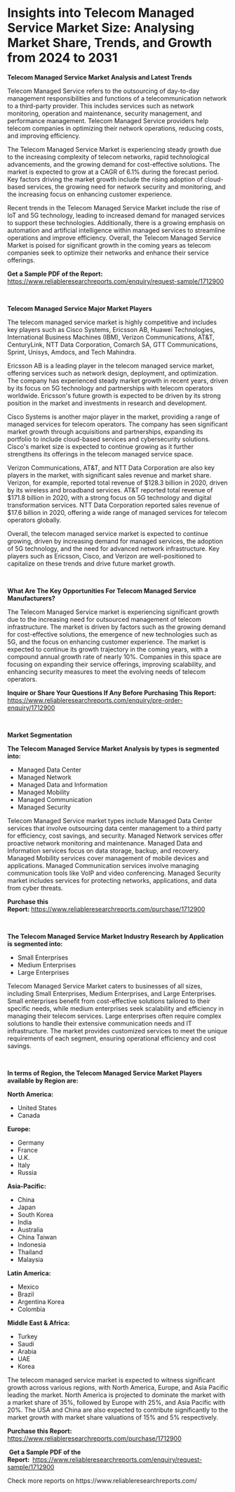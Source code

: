 <p><h1>Insights into Telecom Managed Service Market Size: Analysing Market Share, Trends, and Growth from 2024 to 2031</h1></p><p><strong>Telecom Managed Service Market Analysis and Latest Trends</strong></p>
<p><p>Telecom Managed Service refers to the outsourcing of day-to-day management responsibilities and functions of a telecommunication network to a third-party provider. This includes services such as network monitoring, operation and maintenance, security management, and performance management. Telecom Managed Service providers help telecom companies in optimizing their network operations, reducing costs, and improving efficiency.</p><p>The Telecom Managed Service Market is experiencing steady growth due to the increasing complexity of telecom networks, rapid technological advancements, and the growing demand for cost-effective solutions. The market is expected to grow at a CAGR of 6.1% during the forecast period. Key factors driving the market growth include the rising adoption of cloud-based services, the growing need for network security and monitoring, and the increasing focus on enhancing customer experience.</p><p>Recent trends in the Telecom Managed Service Market include the rise of IoT and 5G technology, leading to increased demand for managed services to support these technologies. Additionally, there is a growing emphasis on automation and artificial intelligence within managed services to streamline operations and improve efficiency. Overall, the Telecom Managed Service Market is poised for significant growth in the coming years as telecom companies seek to optimize their networks and enhance their service offerings.</p></p>
<p><strong>Get a Sample PDF of the Report:&nbsp;</strong> <a href="https://www.reliableresearchreports.com/enquiry/request-sample/1712900">https://www.reliableresearchreports.com/enquiry/request-sample/1712900</a></p>
<p>&nbsp;</p>
<p><strong>Telecom Managed Service Major Market Players</strong></p>
<p><p>The telecom managed service market is highly competitive and includes key players such as Cisco Systems, Ericsson AB, Huawei Technologies, International Business Machines (IBM), Verizon Communications, AT&T, CenturyLink, NTT Data Corporation, Comarch SA, GTT Communications, Sprint, Unisys, Amdocs, and Tech Mahindra.</p><p>Ericsson AB is a leading player in the telecom managed service market, offering services such as network design, deployment, and optimization. The company has experienced steady market growth in recent years, driven by its focus on 5G technology and partnerships with telecom operators worldwide. Ericsson's future growth is expected to be driven by its strong position in the market and investments in research and development.</p><p>Cisco Systems is another major player in the market, providing a range of managed services for telecom operators. The company has seen significant market growth through acquisitions and partnerships, expanding its portfolio to include cloud-based services and cybersecurity solutions. Cisco's market size is expected to continue growing as it further strengthens its offerings in the telecom managed service space.</p><p>Verizon Communications, AT&T, and NTT Data Corporation are also key players in the market, with significant sales revenue and market share. Verizon, for example, reported total revenue of $128.3 billion in 2020, driven by its wireless and broadband services. AT&T reported total revenue of $171.8 billion in 2020, with a strong focus on 5G technology and digital transformation services. NTT Data Corporation reported sales revenue of $17.6 billion in 2020, offering a wide range of managed services for telecom operators globally.</p><p>Overall, the telecom managed service market is expected to continue growing, driven by increasing demand for managed services, the adoption of 5G technology, and the need for advanced network infrastructure. Key players such as Ericsson, Cisco, and Verizon are well-positioned to capitalize on these trends and drive future market growth.</p></p>
<p>&nbsp;</p>
<p><strong>What Are The Key Opportunities For Telecom Managed Service Manufacturers?</strong></p>
<p><p>The Telecom Managed Service market is experiencing significant growth due to the increasing need for outsourced management of telecom infrastructure. The market is driven by factors such as the growing demand for cost-effective solutions, the emergence of new technologies such as 5G, and the focus on enhancing customer experience. The market is expected to continue its growth trajectory in the coming years, with a compound annual growth rate of nearly 10%. Companies in this space are focusing on expanding their service offerings, improving scalability, and enhancing security measures to meet the evolving needs of telecom operators.</p></p>
<p><strong>Inquire or Share Your Questions If Any Before Purchasing This Report:</strong> <a href="https://www.reliableresearchreports.com/enquiry/pre-order-enquiry/1712900">https://www.reliableresearchreports.com/enquiry/pre-order-enquiry/1712900</a></p>
<p>&nbsp;</p>
<p><strong>Market Segmentation</strong></p>
<p><strong>The Telecom Managed Service Market Analysis by types is segmented into:</strong></p>
<p><ul><li>Managed Data Center</li><li>Managed Network</li><li>Managed Data and Information</li><li>Managed Mobility</li><li>Managed Communication</li><li>Managed Security</li></ul></p>
<p><p>Telecom Managed Service market types include Managed Data Center services that involve outsourcing data center management to a third party for efficiency, cost savings, and security. Managed Network services offer proactive network monitoring and maintenance. Managed Data and Information services focus on data storage, backup, and recovery. Managed Mobility services cover management of mobile devices and applications. Managed Communication services involve managing communication tools like VoIP and video conferencing. Managed Security market includes services for protecting networks, applications, and data from cyber threats.</p></p>
<p><strong>Purchase this Report:&nbsp;</strong><a href="https://www.reliableresearchreports.com/purchase/1712900">https://www.reliableresearchreports.com/purchase/1712900</a></p>
<p>&nbsp;</p>
<p><strong>The Telecom Managed Service Market Industry Research by Application is segmented into:</strong></p>
<p><ul><li>Small Enterprises</li><li>Medium Enterprises</li><li>Large Enterprises</li></ul></p>
<p><p>Telecom Managed Service Market caters to businesses of all sizes, including Small Enterprises, Medium Enterprises, and Large Enterprises. Small enterprises benefit from cost-effective solutions tailored to their specific needs, while medium enterprises seek scalability and efficiency in managing their telecom services. Large enterprises often require complex solutions to handle their extensive communication needs and IT infrastructure. The market provides customized services to meet the unique requirements of each segment, ensuring operational efficiency and cost savings.</p></p>
<p>&nbsp;</p>
<p><strong>In terms of Region, the Telecom Managed Service Market Players available by Region are:</strong></p>
<p>
    <p> <strong> North America: </strong>
        <ul>
            <li>United States</li>
            <li>Canada</li>
        </ul>
        </p> 
    <p> <strong> Europe: </strong>
        <ul>
            <li>Germany</li>
            <li>France</li>
            <li>U.K.</li>
            <li>Italy</li>
            <li>Russia</li>
        </ul>
        </p> 
    <p> <strong> Asia-Pacific: </strong>
        <ul>
            <li>China</li>
            <li>Japan</li>
            <li>South Korea</li>
            <li>India</li>
            <li>Australia</li>
            <li>China Taiwan</li>
            <li>Indonesia</li>
            <li>Thailand</li>
            <li>Malaysia</li>
        </ul>
        </p> 
    <p> <strong> Latin America: </strong>
        <ul>
            <li>Mexico</li>
            <li>Brazil</li>
            <li>Argentina Korea</li>
            <li>Colombia</li>
        </ul>
        </p> 
    <p> <strong> Middle East & Africa: </strong>
        <ul>
            <li>Turkey</li>
            <li>Saudi</li>
            <li>Arabia</li>
            <li>UAE</li>
            <li>Korea</li>
        </ul>
    </p>
    </p>
<p><p>The telecom managed service market is expected to witness significant growth across various regions, with North America, Europe, and Asia Pacific leading the market. North America is projected to dominate the market with a market share of 35%, followed by Europe with 25%, and Asia Pacific with 20%. The USA and China are also expected to contribute significantly to the market growth with market share valuations of 15% and 5% respectively.</p></p>
<p><strong>Purchase this Report: </strong><a href="https://www.reliableresearchreports.com/purchase/1712900">https://www.reliableresearchreports.com/purchase/1712900</a></p>
<p>&nbsp;<strong>Get a Sample PDF of the Report:&nbsp;&nbsp;</strong><a href="https://www.reliableresearchreports.com/enquiry/request-sample/1712900">https://www.reliableresearchreports.com/enquiry/request-sample/1712900</a></p>
<p><strong></strong></p>
<p>Check more reports on https://www.reliableresearchreports.com/</p>